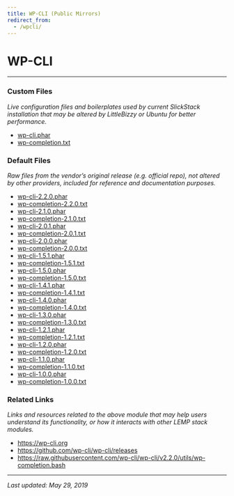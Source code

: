```yaml
---
title: WP-CLI (Public Mirrors)
redirect_from:
  - /wpcli/
---
```


# WP-CLI

----

### Custom Files

*Live configuration files and boilerplates used by current SlickStack installation that may be altered by LittleBizzy or Ubuntu for better performance.*

* <a href="wp-cli.phar">wp-cli.phar</a>
* <a href="wp-completion.txt">wp-completion.txt</a>

### Default Files

*Raw files from the vendor’s original release (e.g. official repo), not altered by other providers, included for reference and documentation purposes.*

* <a href="wp-cli-2.2.0.phar">wp-cli-2.2.0.phar</a>
* <a href="wp-completion-2.2.0.txt">wp-completion-2.2.0.txt</a>
* <a href="wp-cli-2.1.0.phar">wp-cli-2.1.0.phar</a>
* <a href="wp-completion-2.1.0.txt">wp-completion-2.1.0.txt</a>
* <a href="wp-cli-2.0.1.phar">wp-cli-2.0.1.phar</a>
* <a href="wp-completion-2.0.1.txt">wp-completion-2.0.1.txt</a>
* <a href="wp-cli-2.0.0.phar">wp-cli-2.0.0.phar</a>
* <a href="wp-completion-2.0.0.txt">wp-completion-2.0.0.txt</a>
* <a href="wp-cli-1.5.1.phar">wp-cli-1.5.1.phar</a>
* <a href="wp-completion-1.5.1.txt">wp-completion-1.5.1.txt</a>
* <a href="wp-cli-1.5.0.phar">wp-cli-1.5.0.phar</a>
* <a href="wp-completion-1.5.0.txt">wp-completion-1.5.0.txt</a>
* <a href="wp-cli-1.4.1.phar">wp-cli-1.4.1.phar</a>
* <a href="wp-completion-1.4.1.txt">wp-completion-1.4.1.txt</a>
* <a href="wp-cli-1.4.0.phar">wp-cli-1.4.0.phar</a>
* <a href="wp-completion-1.4.0.txt">wp-completion-1.4.0.txt</a>
* <a href="wp-cli-1.3.0.phar">wp-cli-1.3.0.phar</a>
* <a href="wp-completion-1.3.0.txt">wp-completion-1.3.0.txt</a>
* <a href="wp-cli-1.2.1.phar">wp-cli-1.2.1.phar</a>
* <a href="wp-completion-1.2.1.txt">wp-completion-1.2.1.txt</a>
* <a href="wp-cli-1.2.0.phar">wp-cli-1.2.0.phar</a>
* <a href="wp-completion-1.2.0.txt">wp-completion-1.2.0.txt</a>
* <a href="wp-cli-1.1.0.phar">wp-cli-1.1.0.phar</a>
* <a href="wp-completion-1.1.0.txt">wp-completion-1.1.0.txt</a>
* <a href="wp-cli-1.0.0.phar">wp-cli-1.0.0.phar</a>
* <a href="wp-completion-1.0.0.txt">wp-completion-1.0.0.txt</a>

### Related Links

*Links and resources related to the above module that may help users understand its functionality, or how it interacts with other LEMP stack modules.*

* <a href="https://wp-cli.org">https://wp-cli.org</a>
* <a href="https://github.com/wp-cli/wp-cli/releases">https://github.com/wp-cli/wp-cli/releases</a>
* <a href="https://raw.githubusercontent.com/wp-cli/wp-cli/v2.2.0/utils/wp-completion.bash">https://raw.githubusercontent.com/wp-cli/wp-cli/v2.2.0/utils/wp-completion.bash</a>

----

*Last updated: May 29, 2019*
